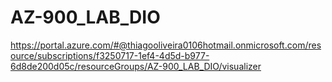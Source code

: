# AZ-900_LAB_DIO

https://portal.azure.com/#@thiagooliveira0106hotmail.onmicrosoft.com/resource/subscriptions/f3250717-1ef4-4d5d-b977-6d8de200d05c/resourceGroups/AZ-900_LAB_DIO/visualizer
